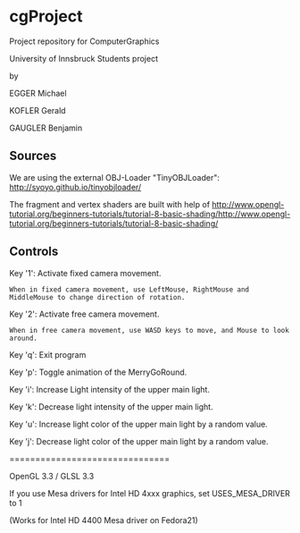 # cgProject
Project repository for ComputerGraphics

University of Innsbruck
Students project

by

EGGER Michael

KOFLER Gerald

GAUGLER Benjamin

## Sources ##
We are using the external OBJ-Loader "TinyOBJLoader": http://syoyo.github.io/tinyobjloader/

The fragment and vertex shaders are built with help of http://www.opengl-tutorial.org/beginners-tutorials/tutorial-8-basic-shading/http://www.opengl-tutorial.org/beginners-tutorials/tutorial-8-basic-shading/
## Controls

Key '1': Activate fixed camera movement.

	When in fixed camera movement, use LeftMouse, RightMouse and MiddleMouse to change direction of rotation.

Key '2': Activate free camera movement.

	When in free camera movement, use WASD keys to move, and Mouse to look around.

Key 'q': Exit program


Key 'p': Toggle animation of the MerryGoRound.

Key 'i': Increase Light intensity of the upper main light.

Key 'k': Decrease light intensity of the upper main light.

Key 'u': Increase light color of the upper main light by a random value.

Key 'j': Decrease light color of the upper main light by a random value.


===============================

OpenGL 3.3 / GLSL 3.3

If you use Mesa drivers for Intel HD 4xxx graphics, set USES_MESA_DRIVER to 1

(Works for Intel HD 4400 Mesa driver on Fedora21)
